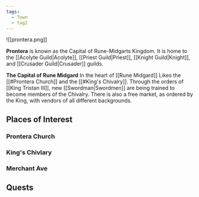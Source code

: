```yaml
---
tags:
  - Town
  - tag2
---
```


![[prontera.png]]

**Prontera** is known as the Capital of Rune-Midgarts Kingdom. It is home to the [[Acolyte Guild|Acolyte]], [[Priest Guild|Priest]], [[Knight Guild|Knight]], and [[Crusader Guild|Crusader]] guilds. 

**The Capital of Rune Midgard**
In the heart of [[Rune Midgard]] Likes the [[#Prontera Church]] and the [[#King's Chivalry]]. Through the orders of [[King Tristan III]], new [[Swordman|Swordmen]] are being trained to become members of the Chivalry. There is also a free market, as ordered by the King, with vendors of all different backgrounds.  


## Places of Interest

### Prontera Church


### King's Chivlary

### Merchant Ave

## Quests
